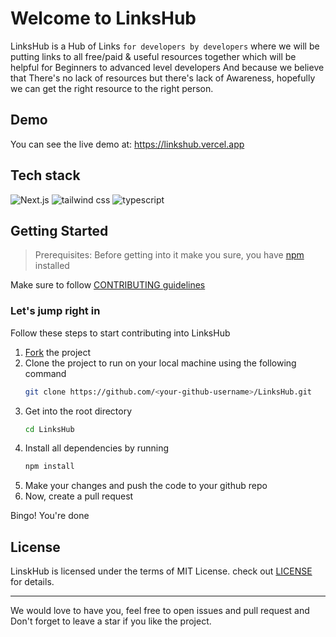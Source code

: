 # Welcome to LinksHub

LinksHub is a Hub of Links `for developers by developers` where we will be putting links to all free/paid & useful resources together which will be helpful for Beginners to advanced level developers And because we believe that There's no lack of resources but there's lack of Awareness, hopefully we can get the right resource to the right person.

## Demo

You can see the live demo at: https://linkshub.vercel.app

## Tech stack

![Next.js](https://img.shields.io/badge/Next.js-7c3aed?style=for-the-badge&logo=next.js&logoColor=white)
![tailwind css](https://img.shields.io/badge/tailwind_css-7c3aed?style=for-the-badge&logo=tailwindcss&logoColor=white)
![typescript](https://img.shields.io/badge/typescript-7c3aed?style=for-the-badge&logo=typescript&logoColor=white)

## Getting Started

> Prerequisites: Before getting into it make you sure, you have [npm](https://nodejs.org/download) installed

Make sure to follow [CONTRIBUTING guidelines](https://github.com/rupali-codes/LinksHub/blob/main/CONTRIBUTING.md)

### Let's jump right in

Follow these steps to start contributing into LinksHub

1. [Fork](https://github.com/rupali-codes/LinksHub/fork) the project
2. Clone the project to run on your local machine using the following command
   ```sh
   git clone https://github.com/<your-github-username>/LinksHub.git
   ```
3. Get into the root directory
   ```sh
   cd LinksHub
   ```
4. Install all dependencies by running
   ```sh
   npm install
   ```
5. Make your changes and push the code to your github repo
6. Now, create a pull request

Bingo! You're done

## License

LinskHub is licensed under the terms of MIT License. check out [LICENSE](https://github.com/rupali-codes/LinksHub/blob/main/LICENSE) for details.

---

We would love to have you, feel free to open issues and pull request and Don't forget to leave a star if you like the project.
